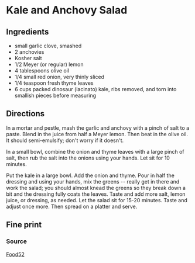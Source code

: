 Kale and Anchovy Salad
==

Ingredients
--

* small garlic clove, smashed
* 2 anchovies
* Kosher salt
* 1/2 Meyer (or regular) lemon
* 4 tablespoons olive oil
* 1/4 small red onion, very thinly sliced
* 1/4 teaspoon fresh thyme leaves
* 6 cups packed dinosaur (lacinato) kale, ribs removed, and torn into smallish pieces before measuring

Directions
--


In a mortar and pestle, mash the garlic and anchovy with a pinch of salt to a paste. Blend in the juice from half a Meyer lemon. Then beat in the olive oil. It should semi-emulsify; don't worry if it doesn't.

In a small bowl, combine the onion and thyme leaves with a large pinch of salt, then rub the salt into the onions using your hands. Let sit for 10 minutes.

Put the kale in a large bowl. Add the onion and thyme. Pour in half the dressing and using your hands, mix the greens -- really get in there and work the salad; you should almost knead the greens so they break down a bit and the dressing fully coats the leaves. Taste and add more salt, lemon juice, or dressing, as needed. Let the salad sit for 15-20 minutes. Taste and adjust once more. Then spread on a platter and serve.

Fine print
--

### Source

[Food52](http://food52.com/recipes/21348-kale-and-anchovy-salad)
